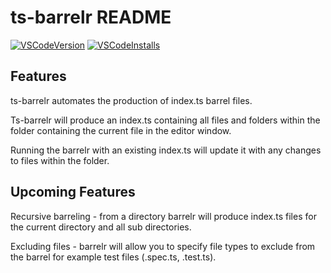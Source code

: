 # ts-barrelr README
[![VSCodeVersion](http://vsmarketplacebadge.apphb.com/version/mikerhyssmith.ts-barrelr.svg)](https://marketplace.visualstudio.com/items?itemName=mikerhyssmith.ts-barrelr)
[![VSCodeInstalls](http://vsmarketplacebadge.apphb.com/installs/mikerhyssmith.ts-barrelr.svg)](https://marketplace.visualstudio.com/items?itemName=mikerhyssmith.ts-barrelr)



## Features

ts-barrelr automates the production of index.ts barrel files.

Ts-barrelr will produce an index.ts containing all files and folders within the folder containing the current file in the editor window.

Running the barrelr with an existing index.ts will update it with any changes to files within the folder.


## Upcoming Features
Recursive barreling - from a directory barrelr will produce index.ts files for the current directory and all sub directories.

Excluding files - barrelr will allow you to specify file types to exclude from the barrel for example test files (.spec.ts, .test.ts).
